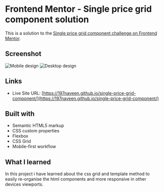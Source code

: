 # Frontend Mentor - Single price grid component solution

This is a solution to the [Single price grid component challenge on Frontend Mentor](https://www.frontendmentor.io/challenges/single-price-grid-component-5ce41129d0ff452fec5abbbc).

## Screenshot

![Mobile design](/single-price-grid-component/Mobile%20design.png)
![Desktop design](/single-price-grid-component/Desktop%20design.png)

## Links

- Live Site URL: [https://197naveen.github.io/single-price-grid-component/](https://197naveen.github.io/single-price-grid-component/)


## Built with

- Semantic HTML5 markup
- CSS custom properties
- Flexbox
- CSS Grid
- Mobile-first workflow

## What I learned

In this project i have learned about the css grid and template method to easily re-organise the html components and more responsive in other devices viewports.
